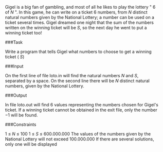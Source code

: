 Gigel is a big fan of gambling, and most of all he likes to play the lottery " $6$ of $N$ ". In this game, he can write on a ticket $6$ numbers, from $N$ distinct natural numbers given by the National Lottery; a number can be used on a ticket several times. Gigel dreamed one night that the sum of the numbers written on the winning ticket will be $S$, so the next day he went to put a winning ticket too!

###Task

Write a program that tells Gigel what numbers to choose to get a winning ticket ( $S$)

###Input

On the first line of file loto.in will find the natural numbers $N$ and $S$, separated by a space. On the second line there will be $N$ distinct natural numbers, given by the National Lottery.

###Output

In file loto.out will find $6$ values representing the numbers chosen for Gigel's ticket. If a winning ticket cannot be obtained in the exit file, only the number $-1$ will be found.

###Constraints

$1$ $≤$ $N$ $≤$ $100$
$1$ $≤$ $S$ $≤$ $600.000.000$
The values of the numbers given by the National Lottery will not exceed $100.000.000$
If there are several solutions, only one will be displayed